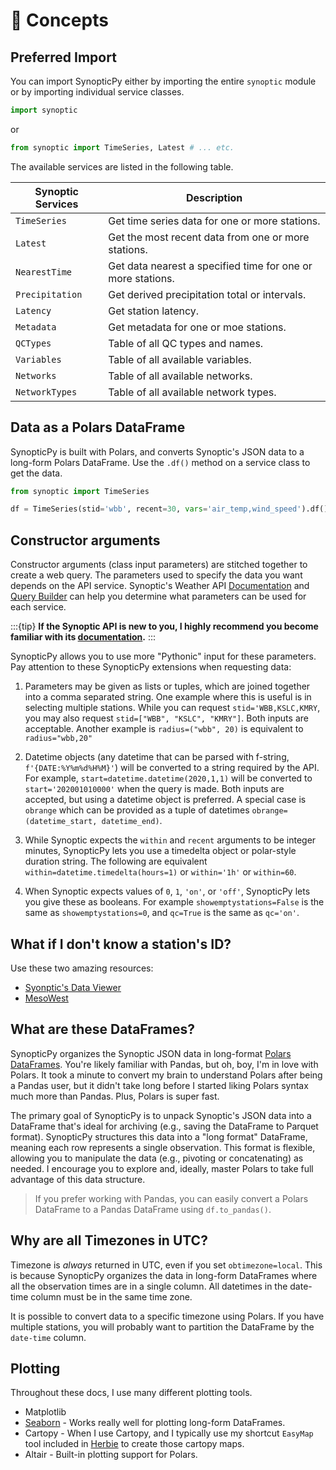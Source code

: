 # 🌳 Concepts

## Preferred Import

You can import SynopticPy either by importing the entire `synoptic` module or by importing individual service classes.

```python
import synoptic
```

or

```python
from synoptic import TimeSeries, Latest # ... etc.
```

The available services are listed in the following table.

| Synoptic Services | Description                                                 |
| ----------------- | ----------------------------------------------------------- |
| `TimeSeries`      | Get time series data for one or more stations.              |
| `Latest`          | Get the most recent data from one or more stations.         |
| `NearestTime`     | Get data nearest a specified time for one or more stations. |
| `Precipitation`   | Get derived precipitation total or intervals.               |
| `Latency`         | Get station latency.                                        |
| `Metadata`        | Get metadata for one or moe stations.                       |
| `QCTypes`         | Table of all QC types and names.                            |
| `Variables`       | Table of all available variables.                           |
| `Networks`        | Table of all available networks.                            |
| `NetworkTypes`    | Table of all available network types.                       |

## Data as a Polars DataFrame

SynopticPy is built with Polars, and converts Synoptic's JSON data to a long-form Polars DataFrame. Use the `.df()` method on a service class to get the data.

```python
from synoptic import TimeSeries

df = TimeSeries(stid='wbb', recent=30, vars='air_temp,wind_speed').df()
```

## Constructor arguments

Constructor arguments (class input parameters) are stitched together to create a web query. The parameters used to specify the data you want depends on the API service. Synoptic's Weather API [Documentation](https://docs.synopticdata.com/services/weather-data-api) and [Query Builder](https://demos.synopticdata.com/query-builder/index.html) can help you determine what parameters can be used for each service.

:::{tip}
**If the Synoptic API is new to you, I highly recommend you become familiar with its [documentation](https://docs.synopticdata.com/services/weather-data-api).**
:::

SynopticPy allows you to use more "Pythonic" input for these parameters. Pay attention to these SynopticPy extensions when requesting data:

1. Parameters may be given as lists or tuples, which are joined together into a comma separated string. One example where this is useful is in selecting multiple stations. While you can request `stid='WBB,KSLC,KMRY`, you may also request `stid=["WBB", "KSLC", "KMRY"]`. Both inputs are acceptable. Another example is `radius=("wbb", 20)` is equivalent to `radius="wbb,20"`

1. Datetime objects (any datetime that can be parsed with f-string, `f'{DATE:%Y%m%d%H%M}'`) will be converted to a string required by the API. For example, `start=datetime.datetime(2020,1,1)` will be converted to `start='202001010000'` when the query is made. Both inputs are accepted, but using a datetime object is preferred. A special case is `obrange` which can be provided as a tuple of datetimes `obrange=(datetime_start, datetime_end)`.

1. While Synoptic expects the `within` and `recent` arguments to be integer minutes, SynopticPy lets you use a timedelta object or polar-style duration string. The following are equivalent `within=datetime.timedelta(hours=1)` or `within='1h'` or `within=60`.

1. When Synoptic expects values of `0`, `1`, `'on'`, or `'off'`, SynopticPy lets you give these as booleans. For example `showemptystations=False` is the same as `showemptystations=0`, and `qc=True` is the same as `qc='on'`.

## What if I don't know a station's ID?

Use these two amazing resources:

- [Syonptic's Data Viewer](https://viewer.synopticdata.com/)
- [MesoWest](https://mesowest.utah.edu/)

## What are these DataFrames?

SynopticPy organizes the Synoptic JSON data in long-format [Polars DataFrames](https://docs.pola.rs/). You're likely familiar with Pandas, but oh, boy, I'm in love with Polars. It took a minute to convert my brain to understand Polars after being a Pandas user, but it didn't take long before I started liking Polars syntax much more than Pandas. Plus, Polars is super fast.

The primary goal of SynopticPy is to unpack Synoptic's JSON data into a DataFrame that's ideal for archiving (e.g., saving the DataFrame to Parquet format). SynopticPy structures this data into a "long format" DataFrame, meaning each row represents a single observation. This format is flexible, allowing you to manipulate the data (e.g., pivoting or concatenating) as needed. I encourage you to explore and, ideally, master Polars to take full advantage of this data structure.

> If you prefer working with Pandas, you can easily convert a Polars DataFrame to a Pandas DataFrame using `df.to_pandas()`.

## Why are all Timezones in UTC?

Timezone is _always_ returned in UTC, even if you set `obtimezone=local`. This is because SynopticPy organizes the data in long-form DataFrames where all the observation times are in a single column. All datetimes in the date-time column must be in the same time zone.

It is possible to convert data to a specific timezone using Polars. If you have multiple stations, you will probably want to partition the DataFrame by the `date-time` column.

## Plotting

Throughout these docs, I use many different plotting tools.

- Matplotlib
- [Seaborn](https://seaborn.pydata.org/tutorial/data_structure.html) - Works really well for plotting long-form DataFrames.
- Cartopy - When I use Cartopy, and I typically use my shortcut `EasyMap` tool included in [Herbie](https://github.com/blaylockbk/Herbie) to create those cartopy maps.
- Altair - Built-in plotting support for Polars.
